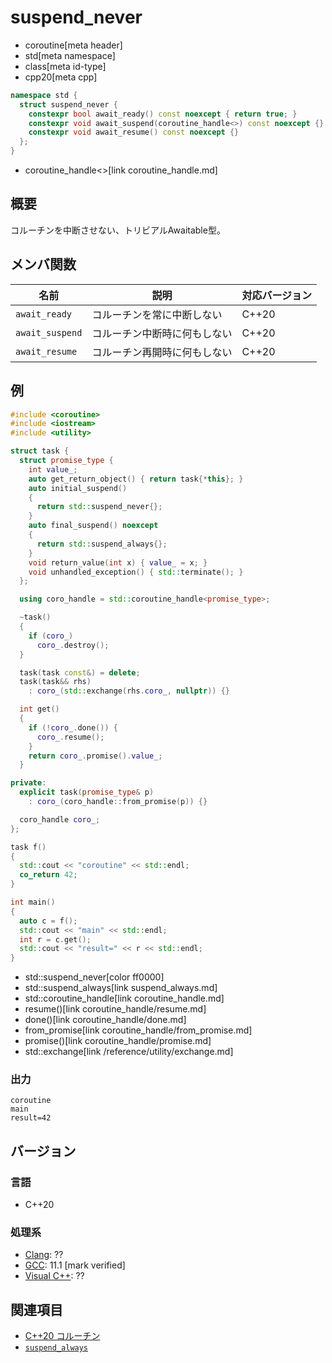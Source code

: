 # suspend_never
* coroutine[meta header]
* std[meta namespace]
* class[meta id-type]
* cpp20[meta cpp]

```cpp
namespace std {
  struct suspend_never {
    constexpr bool await_ready() const noexcept { return true; }
    constexpr void await_suspend(coroutine_handle<>) const noexcept {}
    constexpr void await_resume() const noexcept {}
  };
}
```
* coroutine_handle<>[link coroutine_handle.md]

## 概要
コルーチンを中断させない、トリビアルAwaitable型。


## メンバ関数

| 名前            | 説明           | 対応バージョン |
|-----------------|----------------|----------------|
| `await_ready`   | コルーチンを常に中断しない   | C++20 |
| `await_suspend` | コルーチン中断時に何もしない | C++20 |
| `await_resume`  | コルーチン再開時に何もしない | C++20 |


## 例
```cpp example
#include <coroutine>
#include <iostream>
#include <utility>

struct task {
  struct promise_type {
    int value_;
    auto get_return_object() { return task{*this}; }
    auto initial_suspend()
    {
      return std::suspend_never{};
    }
    auto final_suspend() noexcept
    {
      return std::suspend_always{};
    }
    void return_value(int x) { value_ = x; }
    void unhandled_exception() { std::terminate(); }
  };

  using coro_handle = std::coroutine_handle<promise_type>;

  ~task()
  {
    if (coro_)
      coro_.destroy();
  }

  task(task const&) = delete;
  task(task&& rhs)
    : coro_(std::exchange(rhs.coro_, nullptr)) {}

  int get()
  {
    if (!coro_.done()) {
      coro_.resume();
    }
    return coro_.promise().value_;
  }

private:
  explicit task(promise_type& p)
    : coro_(coro_handle::from_promise(p)) {}

  coro_handle coro_;
};

task f()
{
  std::cout << "coroutine" << std::endl;
  co_return 42;
}

int main()
{
  auto c = f();
  std::cout << "main" << std::endl;
  int r = c.get();
  std::cout << "result=" << r << std::endl;
}
```
* std::suspend_never[color ff0000]
* std::suspend_always[link suspend_always.md]
* std::coroutine_handle[link coroutine_handle.md]
* resume()[link coroutine_handle/resume.md]
* done()[link coroutine_handle/done.md]
* from_promise[link coroutine_handle/from_promise.md]
* promise()[link coroutine_handle/promise.md]
* std::exchange[link /reference/utility/exchange.md]

### 出力
```
coroutine
main
result=42
```


## バージョン
### 言語
- C++20

### 処理系
- [Clang](/implementation.md#clang): ??
- [GCC](/implementation.md#gcc): 11.1 [mark verified]
- [Visual C++](/implementation.md#visual_cpp): ??


## 関連項目
- [C++20 コルーチン](/lang/cpp20/coroutines.md)
- [`suspend_always`](suspend_always.md)
